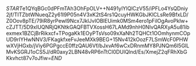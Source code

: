$START$e1QYqBGc0dPFmTAh3OhFpOLV++N491ylYlQlCzV55/iPFLo4YsQDniy2jf/TITZbtWNueqZ2y61l9P05n4V3xK2tS4rs1QcuyHWKGbJKlCLsRe9BfxLD/Z0Oov8pTE/79iR8yrPewI9Ncx7JklJvIOBlEUimk0MSm4ero1pFilOgAvoPklw+cZJTT/5D9xIUQNRjQKNtkGAQFBTVXossH67LAMd9nhH0NIvQARXyA5u81ibexmex1BZCjBrRikxcf+TPogaKk1EOyPTsVso09xXaNh2TQHCt1OOmhynmCOpUD9rIYHwNNV3/FKagkfxeFvJeeMXk9BEG+15Nv412kOozF7LSmWcF0PHWwXVjHGxb/jViy6PGPgccE0ffzQAU6Vf/bJxvAf6wCxDRnmMY8PJNQm6l5GlLMvKSGRJ1oCS5J/dR0axy2LBN48vRP6nTtCI0DUlQlnd/Es/XmejZ2qFRhXbGKkvhct87v7oJfiw=$END$